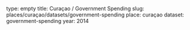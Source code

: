 type: empty
title: Curaçao / Government Spending
slug: places/curaçao/datasets/government-spending
place: curaçao
dataset: government-spending
year: 2014
